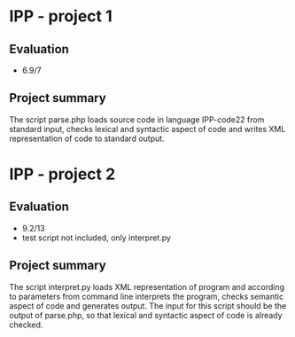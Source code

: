 # IPP - project 1

## Evaluation
- 6.9/7

## Project summary

The script parse.php loads source code in language IPP-code22 from standard input, checks lexical and syntactic aspect of code and writes XML representation of code to standard output.

# IPP - project 2

## Evaluation
- 9.2/13
- test script not included, only interpret.py

## Project summary

The script interpret.py loads XML representation of program and according to parameters from command line interprets the program, checks semantic aspect of code and generates output. The input for this script should be the output of parse.php, so that lexical and syntactic aspect of code is already checked.
